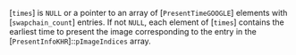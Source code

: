 [`times`] is `NULL` or a pointer to an array of
[`PresentTimeGOOGLE`] elements with [`swapchain_count`] entries.
If not `NULL`, each element of [`times`] contains the earliest time
to present the image corresponding to the entry in the
[`PresentInfoKHR`]::`pImageIndices` array.